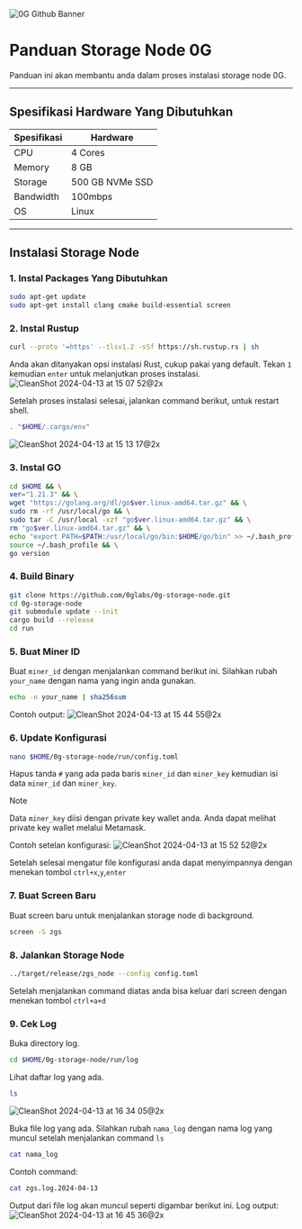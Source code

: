 ![0G Github Banner](https://github.com/BlockchainsHub/Testnet/assets/77204008/34a32724-b411-41e4-8696-e390dfa01cab)

# Panduan Storage Node 0G
Panduan ini akan membantu anda dalam proses instalasi storage node 0G.

-----------------------------------------------------------------

## Spesifikasi Hardware Yang Dibutuhkan
| Spesifikasi | Hardware |
|-|-
| CPU | 4 Cores |
| Memory | 8 GB |
| Storage | 500 GB NVMe SSD |
| Bandwidth | 100mbps |
| OS | Linux |

-----------------------------------------------------------------

## Instalasi Storage Node
### 1. Instal Packages Yang Dibutuhkan
```bash
sudo apt-get update
sudo apt-get install clang cmake build-essential screen
```

### 2. Instal Rustup
```bash
curl --proto '=https' --tlsv1.2 -sSf https://sh.rustup.rs | sh
```

Anda akan ditanyakan opsi instalasi Rust, cukup pakai yang default. Tekan `1` kemudian `enter` untuk melanjutkan proses instalasi.
![CleanShot 2024-04-13 at 15 07 52@2x](https://github.com/BlockchainsHub/Testnet/assets/77204008/bcb81284-8235-4cf2-a4f1-50821044cc21)

Setelah proses instalasi selesai, jalankan command berikut, untuk restart shell.
```bash
. "$HOME/.cargo/env"
```
![CleanShot 2024-04-13 at 15 13 17@2x](https://github.com/BlockchainsHub/Testnet/assets/77204008/f8f94656-0f1f-4d27-b347-3842b2b77a6f)

### 3. Instal GO
```bash
cd $HOME && \
ver="1.21.3" && \
wget "https://golang.org/dl/go$ver.linux-amd64.tar.gz" && \
sudo rm -rf /usr/local/go && \
sudo tar -C /usr/local -xzf "go$ver.linux-amd64.tar.gz" && \
rm "go$ver.linux-amd64.tar.gz" && \
echo "export PATH=$PATH:/usr/local/go/bin:$HOME/go/bin" >> ~/.bash_profile && \
source ~/.bash_profile && \
go version
```

### 4. Build Binary
```bash
git clone https://github.com/0glabs/0g-storage-node.git
cd 0g-storage-node
git submodule update --init
cargo build --release
cd run
```

### 5. Buat Miner ID
Buat `miner_id` dengan menjalankan command berikut ini. Silahkan rubah `your_name` dengan nama yang ingin anda gunakan.
```bash
echo -n your_name | sha256sum
```
Contoh output:
![CleanShot 2024-04-13 at 15 44 55@2x](https://github.com/BlockchainsHub/Testnet/assets/77204008/520bd6ff-5f62-4684-8d6e-d8f9bb9281a5)

### 6. Update Konfigurasi
```bash
nano $HOME/0g-storage-node/run/config.toml
```

Hapus tanda `#` yang ada pada baris `miner_id` dan `miner_key` kemudian isi data `miner_id` dan `miner_key`.

> [!NOTE]
> Data `miner_key` diisi dengan private key wallet anda. Anda dapat melihat private key wallet melalui Metamask.

Contoh setelan konfigurasi:
![CleanShot 2024-04-13 at 15 52 52@2x](https://github.com/BlockchainsHub/Testnet/assets/77204008/55272fec-d9e4-4151-a6cd-be619cc53023)

Setelah selesai mengatur file konfigurasi anda dapat menyimpannya dengan menekan tombol `ctrl+x`,`y`,`enter`

### 7. Buat Screen Baru
Buat screen baru untuk menjalankan storage node di background.
```bash
screen -S zgs
```

### 8. Jalankan Storage Node
```bash
../target/release/zgs_node --config config.toml
```

Setelah menjalankan command diatas anda bisa keluar dari screen dengan menekan tombol `ctrl+a+d`

### 9. Cek Log
Buka directory log.
```bash
cd $HOME/0g-storage-node/run/log
```

Lihat daftar log yang ada.
```bash
ls
```
![CleanShot 2024-04-13 at 16 34 05@2x](https://github.com/BlockchainsHub/Testnet/assets/77204008/6123290a-0ea9-4cc3-907c-3aaac9990961)

Buka file log yang ada. Silahkan rubah `nama_log` dengan nama log yang muncul setelah menjalankan command `ls`
```bash
cat nama_log
```

Contoh command:
```bash
cat zgs.log.2024-04-13
```

Output dari file log akan muncul seperti digambar berikut ini.
Log output:
![CleanShot 2024-04-13 at 16 45 36@2x](https://github.com/BlockchainsHub/Testnet/assets/77204008/70870e65-2add-46fb-b24b-2865f168db09)
